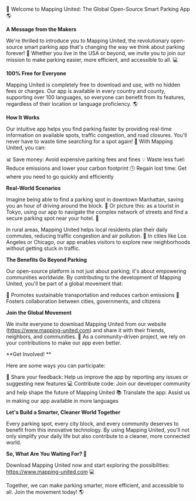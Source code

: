 🚀 Welcome to Mapping United: The Global Open-Source Smart Parking App 🌎

**A Message from the Makers**

We're thrilled to introduce you to Mapping United, the revolutionary open-source smart parking app that's changing the way we think about parking forever! 🤯 Whether you live in the USA or beyond, we invite you to join our mission to make parking easier, more efficient, and accessible to all. 💻

**100% Free for Everyone**

Mapping United is completely free to download and use, with no hidden fees or charges. Our app is available in every country and county, supporting over 100 languages, so everyone can benefit from its features, regardless of their location or language proficiency. 🌎

**How It Works**

Our intuitive app helps you find parking faster by providing real-time information on available spots, traffic congestion, and road closures. You'll never have to waste time searching for a spot again! 🚗 With Mapping United, you can:

📊 Save money: Avoid expensive parking fees and fines
💡 Waste less fuel: Reduce emissions and lower your carbon footprint
🕒 Regain lost time: Get where you need to go quickly and efficiently

**Real-World Scenarios**

Imagine being able to find a parking spot in downtown Manhattan, saving you an hour of driving around the block. 🗽️ Or picture this: as a tourist in Tokyo, using our app to navigate the complex network of streets and find a secure parking spot near your hotel. 🗼️

In rural areas, Mapping United helps local residents plan their daily commutes, reducing traffic congestion and air pollution. 🌾 In cities like Los Angeles or Chicago, our app enables visitors to explore new neighborhoods without getting stuck in traffic.

**The Benefits Go Beyond Parking**

Our open-source platform is not just about parking; it's about empowering communities worldwide. By contributing to the development of Mapping United, you'll be part of a global movement that:

🌟 Promotes sustainable transportation and reduces carbon emissions
💬 Fosters collaboration between cities, governments, and citizens

**Join the Global Movement**

We invite everyone to download Mapping United from our website (https://www.mapping-united.com) and share it with their friends, neighbors, and communities. 📱 As a community-driven project, we rely on your contributions to make our app even better.

**Get Involved! **

Here are some ways you can participate:

👥 Share your feedback: Help us improve the app by reporting any issues or suggesting new features
💻 Contribute code: Join our developer community and help shape the future of Mapping United
📚 Translate the app: Assist us in making our app available in more languages

**Let's Build a Smarter, Cleaner World Together**

Every parking spot, every city block, and every community deserves to benefit from this innovative technology. By using Mapping United, you'll not only simplify your daily life but also contribute to a cleaner, more connected world.

**So, What Are You Waiting For? 🚀**

Download Mapping United now and start exploring the possibilities: https://www.mapping-united.com 💻

Together, we can make parking smarter, more efficient, and accessible to all. Join the movement today! 🌎